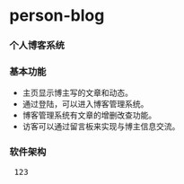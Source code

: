 # person-blog
### 个人博客系统
### 基本功能
- 主页显示博主写的文章和动态。
- 通过登陆，可以进入博客管理系统。
- 博客管理系统有文章的增删改查功能。
- 访客可以通过留言板来实现与博主信息交流。
### 软件架构
<pre> 123
